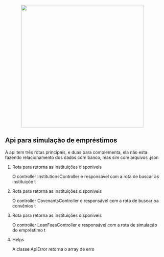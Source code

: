 <p align="center"><img src="https://res.cloudinary.com/dtfbvvkyp/image/upload/v1566331377/laravel-logolockup-cmyk-red.svg" width="400"></p>



<h2>Api para simulação de empréstimos</h2>
<p>A api tem três rotas principais,  e  duas  para complementa, ela  não esta fazendo relacionamento dos dados com banco, mas sim com arquivos .json</p>
<ol>
    <li><Passo 1 </li>
        <p>Rota para retorna as instituições disponiveis </p>
        <p>O controller InstitutionsController e responsável com a rota de buscar as instituiçõe t</p>
    <li><Passo 2 </li>
        <p>Rota para retorna as instituições disponiveis </p>
         <p>O controller CovenantsController e responsável com a rota de buscar oa convênios t</p>
    <li><Passo 3 </li>
        <p>Rota para retorna as instituições disponiveis </p>
         <p>O controller LoanFeesController e responsável com a rota de simulação do empréstimo t</p>
    <li><Passo 4 </li>
        <p>Helps </p>
         <p>A classe ApiError  retorna o array de erro</p>
</o>
